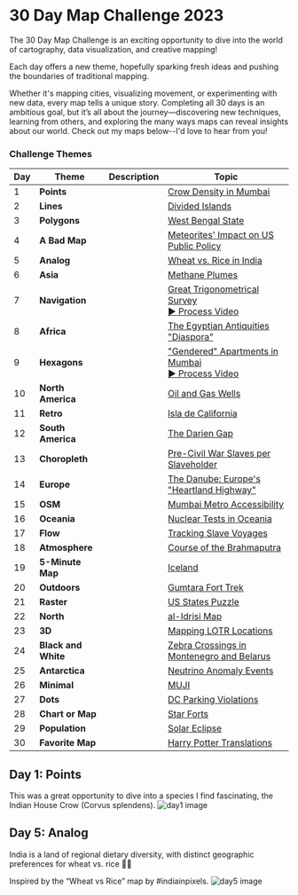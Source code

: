 # 30 Day Map Challenge 2023
The 30 Day Map Challenge is an exciting opportunity to dive into the world of cartography, data visualization, and creative mapping! 

Each day offers a new theme, hopefully sparking fresh ideas and pushing the boundaries of traditional mapping. 

Whether it's mapping cities, visualizing movement, or experimenting with new data, every map tells a unique story. Completing all 30 days is an ambitious goal, but it’s all about the journey—discovering new techniques, learning from others, and exploring the many ways maps can reveal insights about our world. Check out my maps below--I'd love to hear from you!

### Challenge Themes

| Day  | Theme     | Description             | Topic |
|------|------------|-------------------|-----------|
| 1    | **Points**   |         | [Crow Density in Mumbai](https://jaanekaraster.github.io/30-day-map-challenge-23/day1_points/day1.png) |
| 2    | **Lines**   | | [Divided Islands]() |
| 3    | **Polygons**   |     | [West Bengal State]() |
| 4    | **A Bad Map**  |       | [Meteorites' Impact on US Public Policy]()  |
| 5    | **Analog**   |      | [Wheat vs. Rice in India]() |
| 6    | **Asia**  |        | [Methane Plumes]() |
| 7    | **Navigation**  |  | [Great Trigonometrical Survey]() <br>[ ▶ Process Video]() |
| 8    | **Africa**  |           | [The Egyptian Antiquities "Diaspora"]()|
| 9    | **Hexagons**   |       |  ["Gendered" Apartments in Mumbai]() <br>[▶ Process Video]()|
| 10   | **North America**  |  |[Oil and Gas Wells]()  |
| 11   | **Retro**  |        | [Isla de California]() |
| 12   | **South America**  |  |[The Darien Gap]()  |
| 13   | **Choropleth**  |     |[Pre-Civil War Slaves per Slaveholder]()  |
| 14   | **Europe**   |  |[The Danube: Europe's "Heartland Highway"]()  |
| 15   | **OSM**  |        | [Mumbai Metro Accessibility]() |
| 16   | **Oceania**  |    |[Nuclear Tests in Oceania]()  |
| 17   | **Flow**  |   |[Tracking Slave Voyages]()  |
| 18   | **Atmosphere**  |    |[Course of the Brahmaputra]()  |
| 19   | **5-Minute Map**  |     |[Iceland]()  |
| 20   | **Outdoors** |  |[Gumtara Fort Trek]()  |
| 21   | **Raster** |       |[US States Puzzle]()  |
| 22   | **North**  |      | [al-Idrisi Map]() |
| 23   | **3D**  |         |[Mapping LOTR Locations]()  |
| 24   | **Black and White** |  |[Zebra Crossings in Montenegro and Belarus]()  |
| 25   | **Antarctica**  |           |[Neutrino Anomaly Events]()  |
| 26   | **Minimal**  |   |[MUJI]() |
| 27   | **Dots**  |   |[DC Parking Violations]()  |
| 28   | **Chart or Map**  |  |[Star Forts]()  |
| 29   | **Population**  |       |[Solar Eclipse]()  |
| 30   | **Favorite Map** |  |[Harry Potter Translations]() |


## Day 1: Points
This was a great opportunity to dive into a species I find fascinating, the Indian House Crow (Corvus splendens). 
![day1 image](https://jaanekaraster.github.io/30-day-map-challenge-23/day1_points/day1.png)

## Day 5: Analog

India is a land of regional dietary diversity, with distinct geographic preferences for wheat vs. rice 🌾🍚 

Inspired by the “Wheat vs Rice” map by #indiainpixels. 
![day5 image](https://jaanekaraster.github.io/30-day-map-challenge-23/day5_analog/day5.jfif)